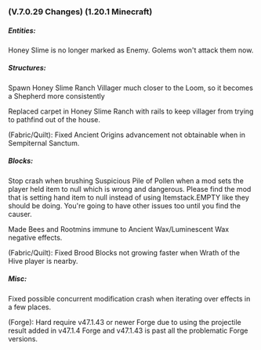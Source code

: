 ### **(V.7.0.29 Changes) (1.20.1 Minecraft)**

##### Entities:
Honey Slime is no longer marked as Enemy. Golems won't attack them now.

##### Structures:
Spawn Honey Slime Ranch Villager much closer to the Loom, so it becomes a Shepherd more consistently

Replaced carpet in Honey Slime Ranch with rails to keep villager from trying to pathfind out of the house.

(Fabric/Quilt): Fixed Ancient Origins advancement not obtainable when in Sempiternal Sanctum.

##### Blocks:
Stop crash when brushing Suspicious Pile of Pollen when a mod sets the player held item to null which is wrong and dangerous. 
 Please find the mod that is setting hand item to null instead of using Itemstack.EMPTY like they should be doing. 
 You're going to have other issues too until you find the causer.

Made Bees and Rootmins immune to Ancient Wax/Luminescent Wax negative effects.

(Fabric/Quilt): Fixed Brood Blocks not growing faster when Wrath of the Hive player is nearby.

##### Misc: 
Fixed possible concurrent modification crash when iterating over effects in a few places.

(Forge): Hard require v47.1.43 or newer Forge due to using the projectile result added in v47.1.4 Forge and v47.1.43 is past all the problematic Forge versions.